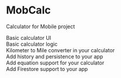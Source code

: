# MobCalc
Calculator for Mobile project

Basic calculator UI<br>
Basic calculator logic<br>
Kilometer to Mile converter in your calculator<br>
Add history and persistence to your app<br>
Add equation support for your calculator<br>
Add Firestore support to your app<br>

